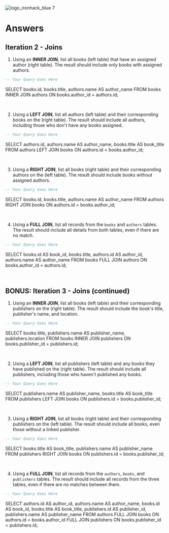 ![logo_ironhack_blue 7](https://user-images.githubusercontent.com/23629340/40541063-a07a0a8a-601a-11e8-91b5-2f13e4e6b441.png)

# Answers

## Iteration 2 - Joins

1. Using an **INNER JOIN**, list all books (left table) that have an assigned author (right table). The result should include only books with assigned authors.

```sql
-- Your Query Goes Here
```

SELECT books.id, books.title, authors.name AS author_name
FROM books
INNER JOIN authors ON books.author_id = authors.id;

<br>

2. Using a **LEFT JOIN**, list all authors (left table) and their corresponding books on the (right table). The result should include all authors, including those who don't have any books assigned.

```sql
-- Your Query Goes Here
```
SELECT authors.id, authors.name AS author_name, books.title AS book_title
FROM authors
LEFT JOIN books ON authors.id = books.author_id;


<br>

3. Using a **RIGHT JOIN**, list all books (right table) and their corresponding authors on the (left table). The result should include books without assigned authors.

```sql
-- Your Query Goes Here
```
SELECT books.id, books.title, authors.name AS author_name
FROM authors
RIGHT JOIN books ON authors.id = books.author_id;

<br>

4. Using a **FULL JOIN**, list all records from the `books` and `authors` tables. The result should include all details from both tables, even if there are no match.

```sql
-- Your Query Goes Here
```
SELECT books.id AS book_id, books.title, authors.id AS author_id, authors.name AS author_name
FROM books
FULL JOIN authors ON books.author_id = authors.id;

<br>

## BONUS: Iteration 3 - Joins (continued)

1. Using an **INNER JOIN**, list all books (left table) and their corresponding publishers on the (right table). The result should include the book's title, publisher's name, and location.

```sql
-- Your Query Goes Here
```
SELECT books.title, publishers.name AS publisher_name, publishers.location
FROM books
INNER JOIN publishers ON books.publisher_id = publishers.id;

<br>

2. Using a **LEFT JOIN**, list all publishers (left table) and any books they have published on the (right table). The result should include all publishers, including those who haven't published any books.

```sql
-- Your Query Goes Here
```
SELECT publishers.name AS publisher_name, books.title AS book_title
FROM publishers
LEFT JOIN books ON publishers.id = books.publisher_id;

<br>

3. Using a **RIGHT JOIN**, list all books (right table) and their corresponding publishers on the (left table). The result should include all books, even those without a linked publisher.

```sql
-- Your Query Goes Here
```
SELECT books.title AS book_title, publishers.name AS publisher_name
FROM publishers
RIGHT JOIN books ON publishers.id = books.publisher_id;

<br>

4. Using a **FULL JOIN**, list all records from the `authors`, `books`, and `publishers` tables. The result should include all records from the three tables, even if there are no matches between them.

```sql
-- Your Query Goes Here
```
SELECT
    authors.id AS author_id, authors.name AS author_name,
    books.id AS book_id, books.title AS book_title,
    publishers.id AS publisher_id, publishers.name AS publisher_name
FROM authors
FULL JOIN books ON authors.id = books.author_id
FULL JOIN publishers ON books.publisher_id = publishers.id;

<br>
